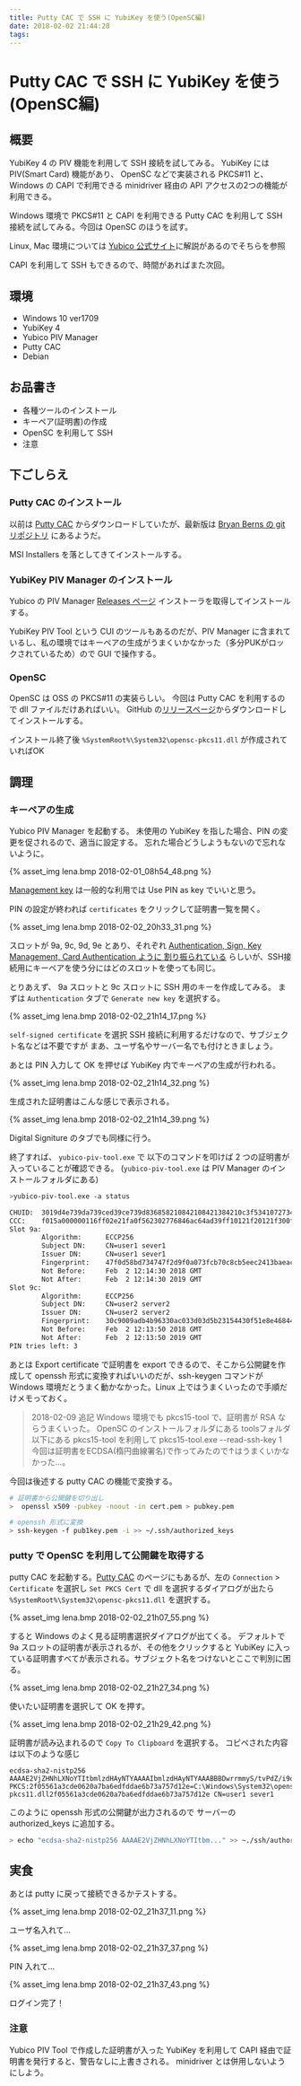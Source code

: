 ```yaml
---
title: Putty CAC で SSH に YubiKey を使う(OpenSC編)
date: 2018-02-02 21:44:28
tags:
---
```


# Putty CAC で SSH に YubiKey を使う(OpenSC編)

## 概要

YubiKey 4 の PIV 機能を利用して SSH 接続を試してみる。
YubiKey には PIV(Smart Card) 機能があり、 OpenSC などで実装される PKCS#11 と、 Windows の CAPI で利用できる minidriver 経由の API アクセスの2つの機能が利用できる。

Windows 環境で PKCS#11 と CAPI を利用できる Putty CAC を利用して SSH 接続を試してみる。今回は OpenSC のほうを試す。

Linux, Mac 環境については [Yubico 公式サイト](https://developers.yubico.com/PIV/Guides/SSH_with_PIV_and_PKCS11.html)に解説があるのでそちらを参照

CAPI を利用して SSH もできるので、時間があればまた次回。

## 環境

* Windows 10 ver1709
* YubiKey 4
* Yubico PIV Manager
* Putty CAC
* Debian

## お品書き

* 各種ツールのインストール
* キーペア(証明書)の作成
* OpenSC を利用して SSH
* 注意

## 下ごしらえ

### Putty CAC のインストール

以前は [Putty CAC](https://risacher.org/putty-cac/) からダウンロードしていたが、最新版は [Bryan Berns の git リポジトリ](https://github.com/NoMoreFood/putty-cac/releases) にあるようだ。

MSI Installers を落としてきてインストールする。

### YubiKey PIV Manager のインストール

Yubico の PIV Manager [Releases ページ](https://developers.yubico.com/yubikey-piv-manager/Releases/) インストーラを取得してインストールする。

YubiKey PIV Tool という CUI のツールもあるのだが、PIV Manager に含まれているし、私の環境ではキーペアの生成がうまくいかなかった（多分PUKがロックされているため）ので GUI で操作する。

### OpenSC

OpenSC は OSS の PKCS#11 の実装らしい。
今回は Putty CAC を利用するので dll ファイルだけあればいい。
GitHub の[リリースページ](https://github.com/OpenSC/OpenSC/releases/tag/0.17.0)からダウンロードしてインストールする。

インストール終了後 `%SystemRoot%\System32\opensc-pkcs11.dll` が作成されていればOK

## 調理

### キーペアの生成

Yubico PIV Manager を起動する。
未使用の YubiKey を指した場合、PIN の変更を促されるので、適当に設定する。
忘れた場合どうしようもないので忘れないように。

{% asset_img lena.bmp 2018-02-01_08h54_48.png %}

[Management key](https://developers.yubico.com/yubikey-piv-manager/PIN_and_Management_Key.html) は一般的な利用では Use PIN as key でいいと思う。

PIN の設定が終われば `certificates` をクリックして証明書一覧を開く。

{% asset_img lena.bmp 2018-02-02_20h33_31.png %}

スロットが 9a, 9c, 9d, 9e とあり、それぞれ [Authentication, Sign, Key Management, Card Authentication ように 割り振られている](https://developers.yubico.com/PIV/Introduction/Certificate_slots.html) らしいが、SSH接続用にキーペアを使う分にはどのスロットを使っても同じ。

とりあえず、 9a スロットと 9c スロットに SSH 用のキーを作成してみる。
まずは `Authentication` タブで `Generate new key` を選択する。

{% asset_img lena.bmp 2018-02-02_21h14_17.png %}

`self-signed certificate` を選択
SSH 接続に利用するだけなので、サブジェクト名などは不要ですが
まあ、ユーザ名やサーバー名でも付けときましょう。

あとは PIN 入力して OK を押せば YubiKey 内でキーペアの生成が行われる。

{% asset_img lena.bmp 2018-02-02_21h14_32.png %}

生成された証明書はこんな感じで表示される。

{% asset_img lena.bmp 2018-02-02_21h14_39.png %}

Digital Signiture のタブでも同様に行う。

終了すれば、 `yubico-piv-tool.exe` で 以下のコマンドを叩けば 2 つの証明書が入っていることが確認できる。
(`yubico-piv-tool.exe` は PIV Manager のインストールフォルダにある)

```sh
>yubico-piv-tool.exe -a status

CHUID:  3019d4e739da739ced39ce739d836858210842108421384210c3f5341072734954600b79360e9ac8846ccfa77d350832303330303130313e00fe00
CCC:    f015a000000116ff02e21fa0f562302776846ac64ad39ff10121f20121f300f40100f50110f600f700fa00fb00fc00fd00fe00
Slot 9a:
        Algorithm:      ECCP256
        Subject DN:     CN=user1 sever1
        Issuer DN:      CN=user1 sever1
        Fingerprint:    47f0d58bd734747f2d9f0a073fcb70c8cb5eec2413baeaca200e5de4199546c0
        Not Before:     Feb  2 12:14:30 2018 GMT
        Not After:      Feb  2 12:14:30 2019 GMT
Slot 9c:
        Algorithm:      ECCP256
        Subject DN:     CN=user2 server2
        Issuer DN:      CN=user2 server2
        Fingerprint:    30c9009adb4b96330ac033d03d5b23154430f51e8e4684499c4b5611b993ee88
        Not Before:     Feb  2 12:13:50 2018 GMT
        Not After:      Feb  2 12:13:50 2019 GMT
PIN tries left: 3
```

あとは Export certificate で証明書を export できるので、そこから公開鍵を作成して openssh 形式に変換すればいいのだが、ssh-keygen コマンドが Windows 環境だとうまく動かなかった。Linux 上ではうまくいったので手順だけメモっておく。

> 2018-02-09 追記
> Windows 環境でも pkcs15-tool で、証明書が RSA ならうまくいった。
> OpenSC のインストールフォルダにある toolsフォルダ以下にある pkcs15-tool を利用して
> pkcs15-tool.exe --read-ssh-key 1
> 今回は証明書をECDSA(楕円曲線署名)で作ってみたので↑はうまくいかなかった…。

今回は後述する putty CAC の機能で変換する。

```sh
# 証明書から公開鍵を切り出し
>  openssl x509 -pubkey -noout -in cert.pem > pubkey.pem

# openssh 形式に変換
> ssh-keygen -f pub1key.pem -i >> ~/.ssh/authorized_keys
```

### putty で OpenSC を利用して公開鍵を取得する

putty CAC を起動する。[Putty CAC](https://risacher.org/putty-cac/) のページにもあるが、左の `Connection` > `Certificate`  を選択し `Set PKCS Cert` で dll を選択するダイアログが出たら `%SystemRoot%\System32\opensc-pkcs11.dll` を選択する。

{% asset_img lena.bmp 2018-02-02_21h07_55.png %}

すると Windows のよく見る証明書選択ダイアログが出てくる。
デフォルトで 9a スロットの証明書が表示されるが、その他をクリックすると YubiKey に入っている証明書すべてが表示される。サブジェクト名をつけないとここで判別に困る。

{% asset_img lena.bmp 2018-02-02_21h27_34.png %}

使いたい証明書を選択して OK を押す。

{% asset_img lena.bmp 2018-02-02_21h29_42.png %}

証明書が読み込まれるので `Copy To Clipboard` を選択する。
コピペされた内容は以下のような感じ

```ssh
ecdsa-sha2-nistp256 AAAAE2VjZHNhLXNoYTItbmlzdHAyNTYAAAAIbmlzdHAyNTYAAABBBDwrrmmyS/tvPdZ/i9oe6HT7+Z7h+/+FuLqQFDVq+5+Yj3lo6mkK35R3sYLvCHWIKVnL/gv5pEX3YCmzikPUZJc= PKCS:2f05561a3cde0620a7ba6edfddae6b73a757d12e=C:\Windows\System32\opensc-pkcs11.dll2f05561a3cde0620a7ba6edfddae6b73a757d12e CN=user1 sever1
```

このように openssh 形式の公開鍵が出力されるので サーバーの authorized_keys に追加する。

```sh
> echo "ecdsa-sha2-nistp256 AAAAE2VjZHNhLXNoYTItbm..." >> ~./ssh/authorized_keys
```

## 実食

あとは putty に戻って接続できるかテストする。

{% asset_img lena.bmp 2018-02-02_21h37_11.png %}

ユーザ名入れて…

{% asset_img lena.bmp 2018-02-02_21h37_37.png %}

PIN 入れて…

{% asset_img lena.bmp 2018-02-02_21h37_43.png %}

ログイン完了！


### 注意

Yubico PIV Tool で作成した証明書が入った YubiKey を利用して
CAPI 経由で証明書を発行すると、警告なしに上書きされる。
minidriver とは併用しないようにしよう。
